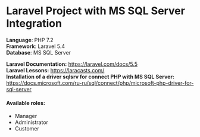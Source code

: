 # Laravel Project with MS SQL Server Integration
<b>Language</b>: PHP 7.2<br>
<b>Framework</b>: Laravel 5.4<br>
<b>Database</b>: MS SQL Server<br>

<b>Laravel Documentation:</b> https://laravel.com/docs/5.5<br>
<b>Laravel Lessons:</b> https://laracasts.com/<br>
<b>Installation of a driver sqlsrv for connect PHP with MS SQL Server:</b> https://docs.microsoft.com/ru-ru/sql/connect/php/microsoft-php-driver-for-sql-server
<br>
<h4>Available roles:</h4>
<ul>
  <li>Manager</li>
  <li>Administrator</li>
  <li>Customer</li>
</ul>
